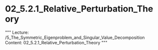# 02_5.2.1_Relative_Perturbation_Theory

"""
Lecture: /5_The_Symmetric_Eigenproblem_and_Singular_Value_Decomposition
Content: 02_5.2.1_Relative_Perturbation_Theory
"""

